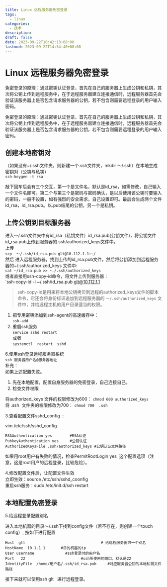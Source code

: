 ```yaml
---
title: Linux 远程服务器免密登录
tags:
  - linux
categories: 
  - 技术
description: 
draft: false
date: 2023-09-22T10:42:13+08:00
lastmod: 2023-09-22T14:54:40+08:00
---
```

# Linux 远程服务器免密登录

免密登录的原理：通过密钥认证登录，首先在自己的服务器上生成公钥和私钥，其次将公钥上传到远程服务中，在于远程服务器建立连接通信时，远程服务器首先会验证该服务器上是否包含请求服务器的公钥，若不包含则需要远程登录的用户输入密码。
<!-- more -->

免密登录的原理：通过密钥认证登录，首先在自己的服务器上生成公钥和私钥，其次将公钥上传到远程服务中，在于远程服务器建立连接通信时，远程服务器首先会验证该服务器上是否包含请求服务器的公钥，若不包含则需要远程登录的用户输入密码。
## 创建本地密钥对

（如果没有~/.ssh文件夹，则新建一个.ssh文件夹，mkdir ～/.ssh）在本地生成密钥对（公钥与私钥）  
`ssh-keygen -t rsa`

敲下回车后会有三个交互，第一个是文件名，默认是id_rsa，如需修改，自己输入一个文件名即可。第二个与第三个是密码与密码确认，是以后使用该公钥时要输入的密码，一般不设置，如有强烈的安全需求，自己设置即可。最后会生成两个文件id_rsa，id_rsa.pub。以.pub结尾的公钥，另一个是私钥。
## 上传公钥到目标服务器

进入～/.ssh文件夹中有id_rsa（私钥文件）id_rsa.pub(公钥文件)，将公钥文件id_rsa.pub上传到服务器的.ssh/authorized_keys文件中。  
上传  
`scp  ～/.ssh/id_rsa.pub glt@10.112.1.1:~/`  
然后 进入远程服务器，找到上传的id_rsa.pub文件，然后将公钥添加到远程服务器的~/.ssh/authorized_keys 文件中:  
`cat ~/id_rsa.pub >> ~./.ssh/authorized_keys`  
或者直接用ssh-copy-id命令，将文件上传到服务器：  
`ssh-copy-id -i ~/.ssh/id_rsa.pub glt@10.112.1.1

> ssh-copy-id是用来将本地公钥拷贝到远程的authorized_keys文件的脚本命令，它还会将身份标识追加到远程服务器的 `～/.ssh/authorized_keys` 文件中，并给远程主机的用户目录适当的权限。

1. 把专用密钥添加到ssh-agent的高速缓存中：  
`ssh-add`
1. 重启ssh服务  
`service sshd restart`  
或者  
`systemctl  restart  sshd`

6.使用ssh登录远程服务器系统  
`ssh 服务器用户名@服务器地址`  
补充：  
如果上述配置失败。
1. 先在本地配置，配置自身服务器的免密登录，自己连接自己。
2. 检查文件权限

将authorized_keys 文件的权限修改为600： `chmod 600 authorized_keys`  
将 .ssh  文件夹的权限修改为700： `chmod 700  .ssh`

3.查看配置文件sshd_config  :   

vim /etc/ssh/sshd_config
```shell
RSAAuthentication yes        #RSA认证
PubkeyAuthentication yes     #公钥认证
AuthorizedKeysFile .ssh/authorized_keys #公钥认证文件路径
```

如果用root用户有失败的情况，检查PermitRootLogin yes  这个配置选项（注意，这是root用户的远程登录，比较危险）。

4.修改配置文件后，让配置文件生效  
立即生效：source /etc/ssh/sshd_coonfig  
重启ssh服务：sudo /etc/init.d/ssh restart  
## 本地配置免密登录

5.给远程登录配置别名

进入本地机器的目录～/.ssh下找到config文件（若不存在，则创建一个touch config）, 按如下进行配置

```shell
Host  glt                                  # 给远程服务器取一个别名
HostName  10.1.1.1       #目的机器的ip
User username              #ssh登录时的用户名
Port   22                         #ssh所使用的端口，默认是22
IdentityFile  /home/用户名/.ssh/id_rsa.pub     #对应服务器公钥的本地私钥文件路径
```

接下来就可以使用ssh glt   进行远程登录。